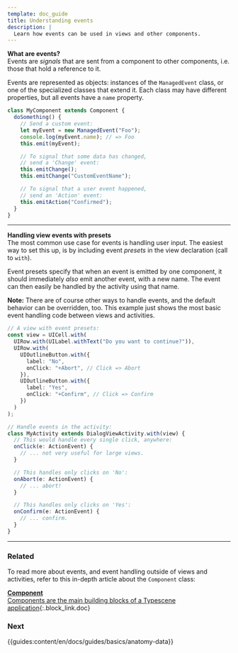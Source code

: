 ```yaml
---
template: doc_guide
title: Understanding events
description: |
  Learn how events can be used in views and other components.
---
```


<section>

**What are events?**\
Events are _signals_ that are sent from a component to other components, i.e. those that hold a reference to it.

Events are represented as objects: instances of the `ManagedEvent` class, or one of the specialized classes that extend it. Each class may have different properties, but all events have a `name` property.

</section>

```typescript
class MyComponent extends Component {
  doSomething() {
    // Send a custom event:
    let myEvent = new ManagedEvent("Foo");
    console.log(myEvent.name); // => Foo
    this.emit(myEvent);

    // To signal that some data has changed,
    // send a 'Change' event:
    this.emitChange();
    this.emitChange("CustomEventName");

    // To signal that a user event happened,
    // send an 'Action' event:
    this.emitAction("Confirmed");
  }
}
```

---

<section>

**Handling view events with presets**\
The most common use case for events is handling user input. The easiest way to set this up, is by including event _presets_ in the view declaration (call to `with`).

Event presets specify that when an event is emitted by one component, it should immediately _also_ emit another event, with a new name. The event can then easily be handled by the activity using that name.

**Note:** There are of course other ways to handle events, and the default behavior can be overridden, too. This example just shows the most basic event handling code between views and activities.

</section>

```typescript
// A view with event presets:
const view = UICell.with(
  UIRow.with(UILabel.withText("Do you want to continue?")),
  UIRow.with(
    UIOutlineButton.with({
      label: "No",
      onClick: "+Abort", // Click => Abort
    }),
    UIOutlineButton.with({
      label: "Yes",
      onClick: "+Confirm", // Click => Confirm
    })
  )
);

// Handle events in the activity:
class MyActivity extends DialogViewActivity.with(view) {
  // This would handle every single click, anywhere:
  onClick(e: ActionEvent) {
    // ... not very useful for large views.
  }

  // This handles only clicks on 'No':
  onAbort(e: ActionEvent) {
    // ... abort!
  }

  // This handles only clicks on 'Yes':
  onConfirm(e: ActionEvent) {
    // ... confirm.
  }
}
```

---

<footer>

### Related

To read more about events, and event handling outside of views and activities, refer to this in-depth article about the `Component` class:

[**Component**<br>Components are the main building blocks of a Typescene application](/docs/concepts/components){:.block_link.doc}

### Next

{{guides:content/en/docs/guides/basics/anatomy-data}}

</footer>
